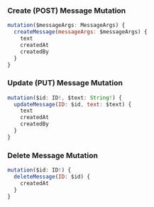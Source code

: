### **Create (POST) Message** Mutation
```js
mutation($messageArgs: MessageArgs) {
  createMessage(messageArgs: $messageArgs) {
    text
    createdAt
    createdBy
  }
}
```

### **Update (PUT) Message** Mutation
```js
mutation($id: ID!, $text: String!) {
  updateMessage(ID: $id, text: $text) {
    text
    createdAt
    createdBy
  }
}
```

### **Delete Message** Mutation
```js
mutation($id: ID!) {
  deleteMessage(ID: $id) {
    createdAt
  }
}
```